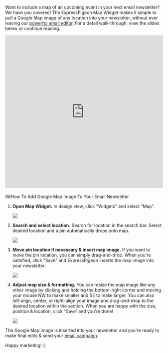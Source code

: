 
Want to include a map of an upcoming event in your next email
newsletter? We have you covered! The ExpressPigeon Map Widget makes it
simple to pull a Google Map image of any location into your newsletter,
without ever leaving our [powerful email editor](https://expresspigeon.com/features). For a detail
walk-through, view the slides below or continue reading.


<div class="figure">
<iframe src="https://www.slideshare.net/slideshow/embed_code/28610714?rel=0" height="486" width="597"
  frameborder="0" marginwidth="0" marginheight="0" scrolling="no"
  style="border:1px solid #CCC; border-width:1px; margin-bottom:5px; max-width: 100%;" allowfullscreen> </iframe>
</div>


##How To Add Google Map Image To Your Email Newsletter


1. **Open Map Widget.** In design
    view, click "Widgets" and select "Map".  

   ![](/blog/images/2013/Screen-Shot-2013-11-25-at-2.09.37-PM.png )

2.  **Search and select location.** Search for location in the search
    bar. Select desired location and a pin automatically drops onto
    map.  

    ![](/blog/images/2013/Screen-Shot-2013-11-25-at-2.09.50-PM.png )

3.  **Move pin location if necessary & insert map image.** If you want
    to move the pin location, you can simply drag-and-drop. When you&apos;re
    satisfied, click "Save" and ExpressPigeon inserts the map image into
    your newsletter.  

    ![](/blog/images/2013/Screen-Shot-2013-11-25-at-2.10.05-PM.png)

4.  **Adjust map size & formatting.** You can resize the map image like
    any other image by clicking and holding the bottom-right corner and
    moving your mouse NW to make smaller and SE to make larger. You can
    also left-align, center, or right-align your image and drag-and-drop
    to the desired location within the section. When you are happy with
    the size, position & location, click "Save&apos; and you&apos;re done!

    ![](/blog/images/2013/Screen-Shot-2013-11-25-at-2.10.27-PM.png )

The Google Map image is inserted into your newsletter and you&apos;re ready
to make final edits & send your [email campaign](http://expresspigeon.com).

Happy marketing! :)
